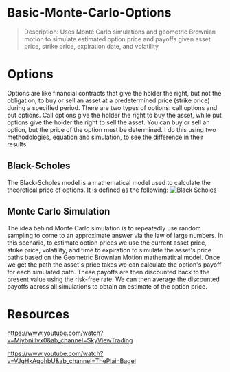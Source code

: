 # Basic-Monte-Carlo-Options
>Description:
Uses Monte Carlo simulations and geometric Brownian motion to simulate estimated option price and payoffs given asset price, strike price, expiration date, and volatility

# Options
Options are like financial contracts that give the holder the right, but not the obligation, to buy or sell an  asset at a predetermined price (strike price) during a specified period. There are two types of options: call options and put options. Call options give the holder the right to buy the asset, while put options give the holder the right to sell the asset. You can buy or sell an option, but the price of the option must be determined. I do this using two methodologies, equation and simulation, to see the difference in their results.

## Black-Scholes
The Black-Scholes model is a mathematical model used to calculate the theoretical price of options. It is defined as the following:
![Black Scholes](https://www.wallstreetmojo.com/wp-content/uploads/2022/12/Black-Scholes-Model.jpg)

## Monte Carlo Simulation
The idea behind Monte Carlo simulation is to repeatedly use random sampling to come to an approximate answer via the law of large numbers. In this scenario, to estimate option prices we use the current asset price, strike price, volatility, and time to expiration to simulate the asset's price paths based on the Geometric Brownian Motion mathematical model. Once we get the path the asset's price takes we can calculate the option's payoff for each simulated path. These payoffs are then discounted back to the present value using the risk-free rate. We can then average the discounted payoffs across all simulations to obtain an estimate of the option price.

# Resources
https://www.youtube.com/watch?v=MiybniIIvx0&ab_channel=SkyViewTrading

https://www.youtube.com/watch?v=VJgHkAqohbU&ab_channel=ThePlainBagel
